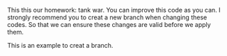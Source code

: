 This this our homework: tank war.
You can improve this code as you can.
I strongly recommend you to creat a new branch when changing these codes.
So that we can ensure these changes are valid before we apply them.

This is an example to creat a branch.
